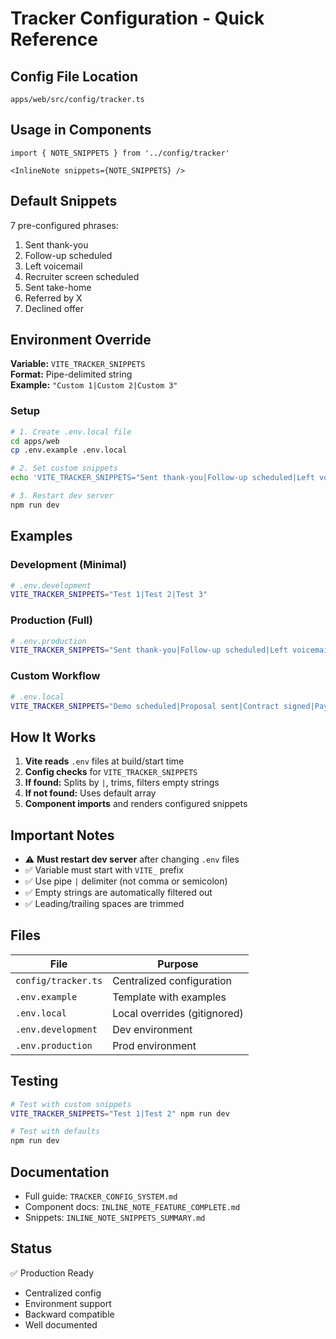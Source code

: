 # Tracker Configuration - Quick Reference

## Config File Location

`apps/web/src/config/tracker.ts`

## Usage in Components

```tsx
import { NOTE_SNIPPETS } from '../config/tracker'

<InlineNote snippets={NOTE_SNIPPETS} />
```

## Default Snippets

7 pre-configured phrases:

1. Sent thank-you
2. Follow-up scheduled
3. Left voicemail
4. Recruiter screen scheduled
5. Sent take-home
6. Referred by X
7. Declined offer

## Environment Override

**Variable:** `VITE_TRACKER_SNIPPETS`  
**Format:** Pipe-delimited string  
**Example:** `"Custom 1|Custom 2|Custom 3"`

### Setup

```bash
# 1. Create .env.local file
cd apps/web
cp .env.example .env.local

# 2. Set custom snippets
echo 'VITE_TRACKER_SNIPPETS="Sent thank-you|Follow-up scheduled|Left voicemail"' >> .env.local

# 3. Restart dev server
npm run dev
```

## Examples

### Development (Minimal)

```bash
# .env.development
VITE_TRACKER_SNIPPETS="Test 1|Test 2|Test 3"
```

### Production (Full)

```bash
# .env.production
VITE_TRACKER_SNIPPETS="Sent thank-you|Follow-up scheduled|Left voicemail|Recruiter screen scheduled|Sent take-home|Referred by X|Declined offer"
```

### Custom Workflow

```bash
# .env.local
VITE_TRACKER_SNIPPETS="Demo scheduled|Proposal sent|Contract signed|Payment received"
```

## How It Works

1. **Vite reads** `.env` files at build/start time
2. **Config checks** for `VITE_TRACKER_SNIPPETS`
3. **If found:** Splits by `|`, trims, filters empty strings
4. **If not found:** Uses default array
5. **Component imports** and renders configured snippets

## Important Notes

- ⚠️ **Must restart dev server** after changing `.env` files
- ✅ Variable must start with `VITE_` prefix
- ✅ Use pipe `|` delimiter (not comma or semicolon)
- ✅ Empty strings are automatically filtered out
- ✅ Leading/trailing spaces are trimmed

## Files

| File | Purpose |
|------|---------|
| `config/tracker.ts` | Centralized configuration |
| `.env.example` | Template with examples |
| `.env.local` | Local overrides (gitignored) |
| `.env.development` | Dev environment |
| `.env.production` | Prod environment |

## Testing

```bash
# Test with custom snippets
VITE_TRACKER_SNIPPETS="Test 1|Test 2" npm run dev

# Test with defaults
npm run dev
```

## Documentation

- Full guide: `TRACKER_CONFIG_SYSTEM.md`
- Component docs: `INLINE_NOTE_FEATURE_COMPLETE.md`
- Snippets: `INLINE_NOTE_SNIPPETS_SUMMARY.md`

## Status

✅ Production Ready

- Centralized config
- Environment support
- Backward compatible
- Well documented
